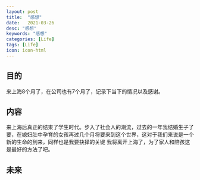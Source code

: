 ```yaml
---
layout: post
title:  "感想"
date:   2021-03-26
desc: "感想"
keywords: "感想"
categories: [Life]
tags: [Life]
icon: icon-html
---
```


## 目的
来上海8个月了，在公司也有7个月了，记录下当下的情况以及感谢。

## 内容
来上海后真正的结束了学生时代。步入了社会人的潮流，过去的一年我结婚生子了要，在媳妇肚中孕育的女孩再过几个月将要来到这个世界，这对于我们来说是一个新的生命的到来，同样也是我要抉择的关键
我将离开上海了，为了家人和陪孩这是最好的方法了吧。

## 未来
    

